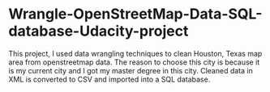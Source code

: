 # Wrangle-OpenStreetMap-Data-SQL-database-Udacity-project

This project, I used data wrangling techniques to clean Houston, Texas map area from openstreetmap data. The reason to choose this city is because it is my current city and I got my master degree in this city. Cleaned data in XML is converted to CSV and imported into a SQL database.
